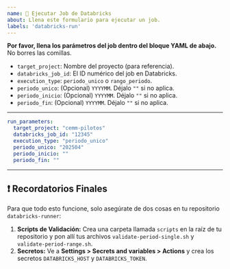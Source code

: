```yaml
---
name: 🚀 Ejecutar Job de Databricks
about: Llena este formulario para ejecutar un job.
labels: 'databricks-run'
---
```


**Por favor, llena los parámetros del job dentro del bloque YAML de abajo.**
No borres las comillas.

- `target_project`: Nombre del proyecto (para referencia).
- `databricks_job_id`: El ID numérico del job en Databricks.
- `execution_type`: `periodo_unico` o `rango_periodo`.
- `periodo_unico`: (Opcional) `YYYYMM`. Déjalo `""` si no aplica.
- `periodo_inicio`: (Opcional) `YYYYMM`. Déjalo `""` si no aplica.
- `periodo_fin`: (Opcional) `YYYYMM`. Déjalo `""` si no aplica.

---

```yaml
run_parameters:
  target_project: "cemm-pilotos"
  databricks_job_id: "12345"
  execution_type: "periodo_unico"
  periodo_unico: "202504"
  periodo_inicio: ""
  periodo_fin: ""
```

---

## ❗️ Recordatorios Finales

Para que todo esto funcione, solo asegúrate de dos cosas en tu repositorio `databricks-runner`:

1. **Scripts de Validación:** Crea una carpeta llamada `scripts` en la raíz de tu repositorio y pon allí tus archivos `validate-period-single.sh` y `validate-period-range.sh`.
2. **Secretos:** Ve a **Settings > Secrets and variables > Actions** y crea los secretos `DATABRICKS_HOST` y `DATABRICKS_TOKEN`.
